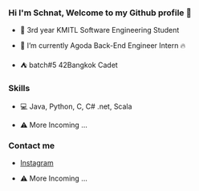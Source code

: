 ### Hi I'm Schnat, Welcome to my Github profile 👋

* 🏫 3rd year KMITL Software Engineering Student

* 🌱 I’m currently Agoda Back-End Engineer Intern 🔥

* ⛺ batch#5 42Bangkok Cadet

### Skills

* 💻 Java, Python, C, C# .net, Scala

* ⚠️ More Incoming ...

### Contact me

* [Instagram](https://www.instagram.com/pschnatt/)

* ⚠️ More Incoming ...


<!--
**pschnatt/pschnatt** is a ✨ _special_ ✨ repository because its `README.md` (this file) appears on your GitHub profile.

Here are some ideas to get you started:

- 🔭 I’m currently working on ...
- 🌱 I’m currently learning ...
- 👯 I’m looking to collaborate on ...
- 🤔 I’m looking for help with ...
- 💬 Ask me about ...
- 📫 How to reach me: ...
- 😄 Pronouns: ...
- ⚡ Fun fact: ...
-->
